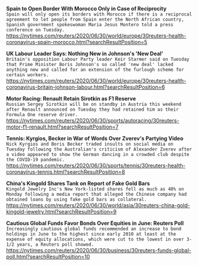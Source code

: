 **Spain to Open Border With Morocco Only in Case of Reciprocity**\
`Spain will only open its borders with Morocco if there is a reciprocal agreement to let people from Spain enter the North African country, Spanish government spokeswoman Maria Jesus Montero told a press conference on Tuesday.`\
https://nytimes.com/reuters/2020/06/30/world/europe/30reuters-health-coronavirus-spain-morocco.html?searchResultPosition=5

**UK Labour Leader Says: Nothing New in Johnson's 'New Deal'**\
`Britain's opposition Labour Party leader Keir Starmer said on Tuesday that Prime Minister Boris Johnson's so called 'new deal' lacked anything new and called for an extension of the furlough scheme for certain workers.`\
https://nytimes.com/reuters/2020/06/30/world/europe/30reuters-health-coronavirus-britain-johnson-labour.html?searchResultPosition=6

**Motor Racing: Renault Retain Sirotkin as F1 Reserve**\
`Russian Sergey Sirotkin will be on standby in Austria this weekend after Renault announced on Tuesday they had retained him as their Formula One reserve driver.`\
https://nytimes.com/reuters/2020/06/30/sports/autoracing/30reuters-motor-f1-renault.html?searchResultPosition=7

**Tennis: Kyrgios, Becker in War of Words Over Zverev's Partying Video**\
`Nick Kyrgios and Boris Becker traded insults on social media on Tuesday following the Australian's criticism of Alexander Zverev after a video appeared to show the German dancing in a crowded club despite the COVID-19 pandemic.`\
https://nytimes.com/reuters/2020/06/30/sports/tennis/30reuters-health-coronavirus-tennis.html?searchResultPosition=8

**China's Kingold Shares Tank on Report of Fake Gold Bars**\
`Kingold Jewelry Inc's New York-listed shares fell as much as 40% on Monday following a media report that alleged the Chinese company had obtained loans by using fake gold bars as collateral.`\
https://nytimes.com/reuters/2020/06/30/world/asia/30reuters-china-gold-kingold-jewelry.html?searchResultPosition=9

**Cautious Global Funds Favor Bonds Over Equities in June: Reuters Poll**\
`Increasingly cautious global funds recommended an increase to bond holdings in June to the highest since early 2010 at least at the expense of equity allocations, which were cut to the lowest in over 3-1/2 years, a Reuters poll showed.`\
https://nytimes.com/reuters/2020/06/30/business/30reuters-funds-global-poll.html?searchResultPosition=10


